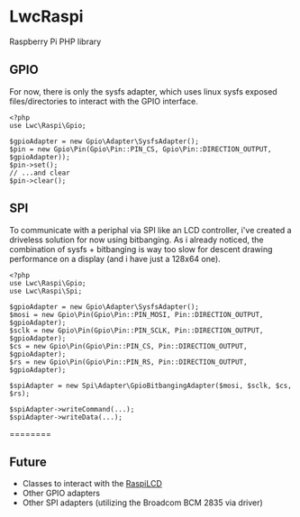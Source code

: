 LwcRaspi
========

Raspberry Pi PHP library

## GPIO

For now, there is only the sysfs adapter, which uses linux sysfs exposed files/directories to interact with the GPIO interface.

    <?php
    use Lwc\Raspi\Gpio;
    
    $gpioAdapter = new Gpio\Adapter\SysfsAdapter();
    $pin = new Gpio\Pin(Gpio\Pin::PIN_CS, Gpio\Pin::DIRECTION_OUTPUT, $gpioAdapter));
    $pin->set();
    // ...and clear
    $pin->clear();
    
## SPI

To communicate with a periphal via SPI like an LCD controller, i've created a driveless solution for now using bitbanging.
As i already noticed, the combination of sysfs + bitbanging is way too slow for descent drawing performance on a display (and i have just a 128x64 one).

    <?php
    use Lwc\Raspi\Gpio;
    use Lwc\Raspi\Spi;
    
    $gpioAdapter = new Gpio\Adapter\SysfsAdapter();
    $mosi = new Gpio\Pin(Gpio\Pin::PIN_MOSI, Pin::DIRECTION_OUTPUT, $gpioAdapter);
    $sclk = new Gpio\Pin(Gpio\Pin::PIN_SCLK, Pin::DIRECTION_OUTPUT, $gpioAdapter);
    $cs = new Gpio\Pin(Gpio\Pin::PIN_CS, Pin::DIRECTION_OUTPUT, $gpioAdapter);
    $rs = new Gpio\Pin(Gpio\Pin::PIN_RS, Pin::DIRECTION_OUTPUT, $gpioAdapter);
    
    $spiAdapter = new Spi\Adapter\GpioBitbangingAdapter($mosi, $sclk, $cs, $rs);
    
    $spiAdapter->writeCommand(...);
    $spiAdapter->writeData(...);
    
========

## Future

* Classes to interact with the [RaspiLCD](http://www.emsystech.de/produkt/raspi-lcd/)
* Other GPIO adapters
* Other SPI adapters (utilizing the Broadcom BCM 2835 via driver)
